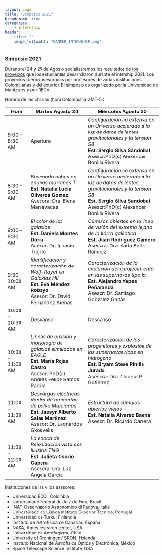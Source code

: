 ```yaml
---
layout: page
title: "Simposio 2021"
breadcrumb: true
categories:
    - internship
header:
    title: ""
    image_fullwidth: "BANNER_INTERNSHIP.png"
---
```



<!--more-->


### Simposio 2021

Durante el 24 y 25 de Agosto socializaremos los resultados de [los proyectos](https://recastronomia.github.io/internship/) que
los estudiantes desarrollaron durante el intership 2021. Los proyectos fueron
asesorados por profesores de varias instituciones Colombianas y del exterior. El simposio es organizado por la Universidad de Manizales y por RECA.  

 
Horario de las charlas (hora Colombiana GMT-5): 


| Hora |    Martes Agosto 24 | Miércoles Agosto 25 |
| ----- | ------- | ------- |
|8:00 - 8:30 AM |  Apertura  | *Configuración no extensa en un Universo acelerado a la luz de datos de lentes gravitacionales y la tensión S8*  <br /> **Est. Sergio Silva Sandobal**  <br />Asesor:PhD(c) Alexander Bonilla Rivera|
| 8:30 - 9:00 AM |  *Buscando nubes en enanas marrones T*  <br /> **Est. Natalia Lucía Oliveros Gomez**  <br /> Asesora: Dra. Elena Manjavacas |  *Configuración no extensa en un Universo acelerado a la luz de datos de lentes gravitacionales y la tensión S8*  <br /> **Est. Sergio Silva Sandobal**  <br />Asesor:PhD(c) Alexander Bonilla Rivera|
| 9:00 - 9:30 AM | *El color de las galaxias* <br />  **Est. Daniela Montes Doria** <br /> Asesor: Dr. Ignacio Trujillo   |  *Cúmulos abiertos en la línea de visión del extremo lejano de la barra galáctica* <br /> **Est. Juan Rodríguez Camero**  <br />Asesora: Dra. Karla Peña Ramírez |
| 9:30 - 10:00 AM | *Identificación y caracterización de Wolf-Rayet en Galaxias HII* <br /> **Est. Eva Méndez Robayo** <br /> Asesor: Dr. David Fernandez Arenas | *Caracterización de la evolución del enrojecimiento en las supernovas tipo Ia* <br /> **Est. Alejandro Yepes Peñaranda** <br /> Asesor: Dr. Santiago Gonzalez Gaitán |
| 10:00 - 10:30 AM |    Descanso    |   Descanso |
| 10:30 - 11:00 AM |   *Líneas de emisión y morfología de galaxias simuladas en EAGLE* <br /> **Est. María Rojas Castro** <br /> Asesor: PhD(c) Andres Felipe Ramos Padilla  |  *Caracterización de los progenitores y explosión de las supernovas ricas en hidrógeno* <br /> **Est. Bryam Steve Pinilla Jurado** <br /> Asesora: Dra. Claudia P. Gutiérrez |
| 11:00 - 11:30 AM |   *Descargas eléctricas dentro de tormentas de polvo Marcianas* <br />**Est. Jassyr Alberto Salas Martinez** <br /> Asesor: Dr. Leonardos Gkouvelis  |  *Estructura de cúmulos abiertos viejos*  <br />  **Est. Natalia Alvarez Baena** <br /> Asesor: Dr. Ricardo Carrera  | 
| 11:30 - 12:00 AM |   *La época de Reionización vista con Illustris TNG* <br /> **Est. Julieta Osorio Capera** <br /> Asesora: Dra. Luz Ángela García |  |


Instituciones de las y los asesores: 

- Universidad ECCI, Colombia
- Universidade Federal de Juiz de Fora, Brasil
- INAF-Osservatorio Astronomico di Padova, Italia
- Universidade de Lisboa Instituto Superior Técnico, Portugal
- Universidad de Turku, Finlandia
- Instituto de Astrofisica de Canarias, España
- NASA, Αmes research center, USA
- Universidad de Antofagasta, Chile
- University of Groningen / SRON, Holanda
- Instituto Nacional de Astrofísica Óptica y Electrónica, México
- Space Telescope Science Institute, USA
